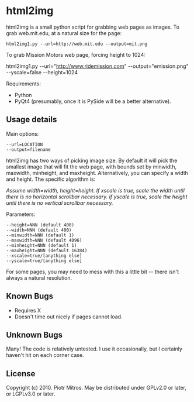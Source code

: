 html2img
========

html2img is a small python script for grabbing web pages as
images. To grab web.mit.edu, at a natural size for the page:

    html2img1.py --url=http://web.mit.edu --output=mit.png
To grab Mission Motors web page, forcing height to 1024: 

html2img1.py --url="http://www.ridemission.com" --output="emission.png" --yscale=false --height=1024

Requirements:

* Python
* PyQt4 (presumably, once it is PySide will be a better alternative).

Usage details
-------------

Main options:

    --url=LOCATION
    --output=filename

html2img has two ways of picking image size. By default
it will pick the smallest image that will fit the web 
page, with bounds set by minwidth, maxwidth, minheight, 
and maxheight. Alternatively, you can specify a width and 
height. The specific algorithm is: 

*Assume width=width, height=height. If xscale is true, scale
the width until there is no horizontal scrollbar necessary. 
if yscale is true, scale the height until there is no
vertical scrollbar necessary.*

Parameters:

    --height=NNN (default 400)
    --width=NNN (default 400)
    --minwidth=NNN (default 1)
    --maxwidth=NNN (default 4096)
    --minheight=NNN (default 1)
    --maxheight=NNN (default 16384)
    --xscale=true/[anything else]
    --yscale=true/[anything else]

For some pages, you may need to mess with this a little bit --
there isn't always a natural resolution.

Known Bugs
----------

* Requires X
* Doesn't time out nicely if pages cannot load. 

Unknown Bugs
------------

Many! The code is relatively untested. I use it occasionally, but I
certainly haven't hit on each corner case.

License
-------

Copyright (c) 2010. Piotr Mitros. May be distributed under GPLv2.0 or
later, or LGPLv3.0 or later.
